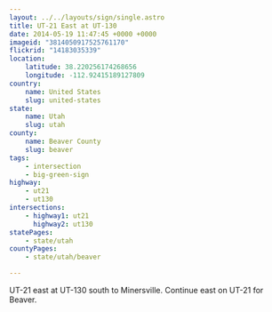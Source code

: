 ```yaml
---
layout: ../../layouts/sign/single.astro
title: UT-21 East at UT-130
date: 2014-05-19 11:47:45 +0000 +0000
imageid: "3814050917525761170"
flickrid: "14183035339"
location:
    latitude: 38.220256174268656
    longitude: -112.92415189127809
country:
    name: United States
    slug: united-states
state:
    name: Utah
    slug: utah
county:
    name: Beaver County
    slug: beaver
tags:
    - intersection
    - big-green-sign
highway:
    - ut21
    - ut130
intersections:
    - highway1: ut21
      highway2: ut130
statePages:
    - state/utah
countyPages:
    - state/utah/beaver

---
```

UT-21 east at UT-130 south to Minersville.  Continue east on UT-21 for Beaver.